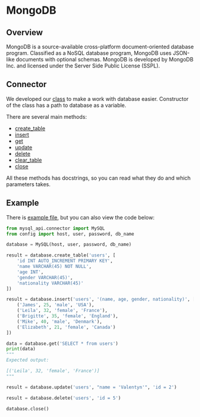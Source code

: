 # MongoDB

## Overview

MongoDB is a source-available cross-platform document-oriented database program. Classified as a NoSQL database program, MongoDB uses JSON-like documents with optional schemas. MongoDB is developed by MongoDB Inc. and licensed under the Server Side Public License (SSPL).

## Connector

We developed our [class](https://github.com/mezidia/medivac/blob/main/mysql_api/connector.py) to make a work with
database easier. Constructor of the class has a path to database as a variable.

There are several main methods:

- [create_table](https://github.com/mezidia/medivac/blob/main/mysql_api/connector.py#L27-L58)
- [insert](https://github.com/mezidia/medivac/blob/main/mysql_api/connector.py#L60-L92)
- [get](https://github.com/mezidia/medivac/blob/main/mysql_api/connector.py#L94-L111)
- [update](https://github.com/mezidia/medivac/blob/main/mysql_api/connector.py#L113-L133)
- [delete](https://github.com/mezidia/medivac/blob/main/mysql_api/connector.py#L135-L154)
- [clear_table](https://github.com/mezidia/medivac/blob/main/mysql_api/connector.py#L156-L162)
- [close](https://github.com/mezidia/medivac/blob/main/mysql_api/connector.py#L164-L168)

All these methods has docstrings, so you can read what they do and which parameters takes.

## Example

There is [example file](https://github.com/mezidia/medivac/blob/main/mysql_api/example.py),
but you can also view the code below:

```python
from mysql_api.connector import MySQL
from config import host, user, password, db_name

database = MySQL(host, user, password, db_name)

result = database.create_table('users', [
    'id INT AUTO_INCREMENT PRIMARY KEY',
    'name VARCHAR(45) NOT NULL',
    'age INT',
    'gender VARCHAR(45)',
    'nationality VARCHAR(45)'
])

result = database.insert('users', '(name, age, gender, nationality)', [
    ('James', 25, 'male', 'USA'),
    ('Leila', 32, 'female', 'France'),
    ('Brigitte', 35, 'female', 'England'),
    ('Mike', 40, 'male', 'Denmark'),
    ('Elizabeth', 21, 'female', 'Canada')
])

data = database.get('SELECT * from users')
print(data)
"""
Expected output:

[('Leila', 32, 'female', 'France')]
"""

result = database.update('users', "name = 'Valentyn'", 'id = 2')

result = database.delete('users', 'id = 5')

database.close()
```
